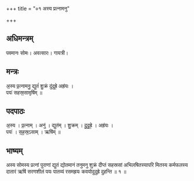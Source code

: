 +++
title = "०१ अस्य प्रत्नामनु"

+++
## अधिमन्त्रम्
पवमानः सोमः। अवत्सारः। गायत्री।

## मन्त्रः
अ॒स्य प्र॒त्नामनु॒ द्युतं॑ शु॒क्रं दु॑दुह्रे॒ अह्र॑यः ।  
पयः॑ सहस्र॒सामृषि॑म् ॥

## पदपाठः
अ॒स्य । प्र॒त्नाम् । अनु॑ । द्युत॑म् । शु॒क्रम् । दु॒दु॒ह्रे॒ । अह्र॑यः ।  
पयः॑ । स॒ह॒स्र॒ऽसाम् । ऋषि॑म् ॥

## भाष्यम्
अस्य सोमस्य प्रत्नां पुराणां द्युतं द्योतमानं तनुमनु शुक्रं दीप्तं सहस्रसां अभिलषितस्यापरि मितस्य कर्मफलस्य दातारं ऋषिं सरणशीलं पयः पातव्यं रसमह्रयः कवयोदुदुह्रे दुहन्ति ॥ १ ॥